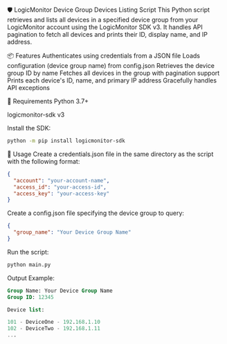 🛡️ LogicMonitor Device Group Devices Listing Script
This Python script retrieves and lists all devices in a specified device group from your LogicMonitor account using the LogicMonitor SDK v3.
It handles API pagination to fetch all devices and prints their ID, display name, and IP address.

📦 Features
Authenticates using credentials from a JSON file
Loads configuration (device group name) from config.json
Retrieves the device group ID by name
Fetches all devices in the group with pagination support
Prints each device's ID, name, and primary IP address
Gracefully handles API exceptions

🔧 Requirements
Python 3.7+

logicmonitor-sdk v3

Install the SDK:

```bash
python -m pip install logicmonitor-sdk
```

🚀 Usage
Create a credentials.json file in the same directory as the script with the following format:

```json
{
  "account": "your-account-name",
  "access_id": "your-access-id",
  "access_key": "your-access-key"
}
```
Create a config.json file specifying the device group to query:

```json
{
  "group_name": "Your Device Group Name"
}
```
Run the script:

```bash
python main.py
```

Output Example:

```sql
Group Name: Your Device Group Name
Group ID: 12345

Device list: 

101 - DeviceOne - 192.168.1.10
102 - DeviceTwo - 192.168.1.11
...
```
